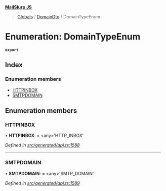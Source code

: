 **[MailSlurp JS](../README.md)**

> [Globals](../README.md) / [DomainDto](../modules/domaindto.md) / DomainTypeEnum

# Enumeration: DomainTypeEnum

**`export`** 

## Index

### Enumeration members

* [HTTPINBOX](domaindto.domaintypeenum.md#httpinbox)
* [SMTPDOMAIN](domaindto.domaintypeenum.md#smtpdomain)

## Enumeration members

### HTTPINBOX

•  **HTTPINBOX**:  = \<any>'HTTP\_INBOX'

*Defined in [src/generated/api.ts:1588](https://github.com/mailslurp/mailslurp-client/blob/2c659a7/src/generated/api.ts#L1588)*

___

### SMTPDOMAIN

•  **SMTPDOMAIN**:  = \<any>'SMTP\_DOMAIN'

*Defined in [src/generated/api.ts:1589](https://github.com/mailslurp/mailslurp-client/blob/2c659a7/src/generated/api.ts#L1589)*

